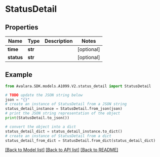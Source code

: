 # StatusDetail


## Properties

Name | Type | Description | Notes
------------ | ------------- | ------------- | -------------
**time** | **str** |  | [optional] 
**status** | **str** |  | [optional] 

## Example

```python
from Avalara.SDK.models.A1099.V2.status_detail import StatusDetail

# TODO update the JSON string below
json = "{}"
# create an instance of StatusDetail from a JSON string
status_detail_instance = StatusDetail.from_json(json)
# print the JSON string representation of the object
print(StatusDetail.to_json())

# convert the object into a dict
status_detail_dict = status_detail_instance.to_dict()
# create an instance of StatusDetail from a dict
status_detail_from_dict = StatusDetail.from_dict(status_detail_dict)
```
[[Back to Model list]](../README.md#documentation-for-models) [[Back to API list]](../README.md#documentation-for-api-endpoints) [[Back to README]](../README.md)


